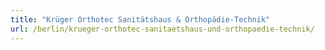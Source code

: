 ```yaml
---
title: "Krüger Orthotec Sanitätshaus & Orthopädie-Technik"
url: /berlin/krueger-orthotec-sanitaetshaus-und-orthopaedie-technik/
---
```


